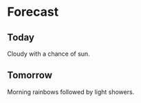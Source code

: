 # Forecast

## Today

Cloudy with a chance of sun.

## Tomorrow

Morning rainbows followed by light showers.
